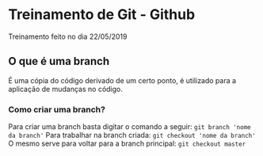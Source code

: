 # Treinamento de Git - Github

Treinamento feito no dia 22/05/2019

## O que é uma branch 
 É uma cópia do código derivado de um certo ponto, é utilizado para a aplicação de mudanças no código.

### Como criar uma branch?

Para criar uma branch basta digitar o comando a seguir:
`git branch 'nome da branch'`
Para trabalhar na branch criada:
`git checkout 'nome da branch'`
O mesmo serve para voltar para a branch principal:
`git checkout master`
